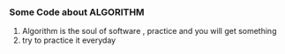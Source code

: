 ### Some Code about ALGORITHM

1. Algorithm is the soul of software , practice and you will get something
2. try to practice it everyday 
